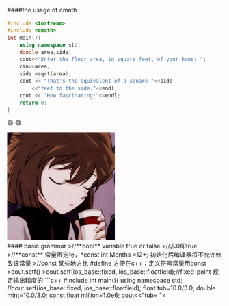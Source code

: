 ####the usage of cmath
```c++
#include <iostream>
#include <cmath>
int main(){
    using namespace std;
    double area,side;
    cout<<"Enter the floor area, in square feet, of your home: ";
    cin>>area;
    side =sqrt(area);
    cout << "That's the equivalent of a square "<<side 
        <<"feet to the side."<<endl;
    cout << "How fascinating!"<<endl;
    return 0;
}
```
:smile:   :smile:
<div align='left'>
<img src=ai3.jpg width=50% />
</div>
#### basic grammar
>//**bool** variable true or false
>//非0即true
>//**const** 常量限定符，*const int Months =12*; 初始化后编译器将不允许修改该常量
>//const 某些地方比 #define 方便在c++；定义符号常量用const
>cout.setf()
>cout.setf(ios_base::fixed, ios_base::floatfield);//fixed-point 规定输出精度的
```c++
#include <iostream>
int main(){
    using namespace std;
    //cout.setf(ios_base::fixed, ios_base::floatfield);
    float tub=10.0/3.0;
    double mint=10.0/3.0;
    const float million=1.0e6;
    cout<<"tub= "<<tub;
    cout<<",a million tubs= "<<million*tub;
    cout<<",\nand ten million tubs= ";
    cout<<10*million*tub<<endl;
    cout <<"mint= "<<mint<<"and a million mints= ";
    cout << million*mint<<endl;
    return 0;
}
```
整型截取int 
int debt(3.9832)
类型转换：
```c++
#include <iostream>
int main(){
    using namespace std;
    std::cout.setf(std::ios_base::fixed, std::ios_base::floatfield);
    float tree=3;
    int guess(3.9832);
    int debt =7.2;//int 类型无法储存7.2E12
    cout<<"tree= "<<tree<<endl;
    cout<<"guess= "<<guess<<endl;
    cout<<"debt= "<<debt<<endl;
    return 0;

}
//result tree= 3.000000
//guess= 3
//debt= 7
```
c面向过程，c++面向对象opp
opp程序设计方法首先设计类，将数据和方法合并为类定义


